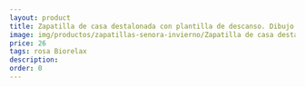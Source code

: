 ```yaml
---
layout: product
title: Zapatilla de casa destalonada con plantilla de descanso. Dibujo
image: img/productos/zapatillas-senora-invierno/Zapatilla de casa destalonada con plantilla de descanso. Dibujo=26=rosa Biorelax.webp
price: 26
tags: rosa Biorelax
description: 
order: 0
---
```

